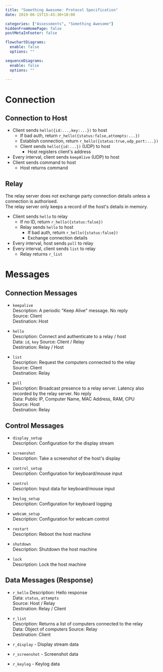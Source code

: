 ```yaml
---
title: "Something Awesome: Protocol Specification"
date: 2019-06-15T15:43:30+10:00

categories: ["Assessments", "Something Awesome"]
hiddenFromHomePage: false
postMetaInFooter: false

flowchartDiagrams:
  enable: false
  options: ""

sequenceDiagrams: 
  enable: false
  options: ""

---
```


# Connection

## Connection to Host

* Client sends `hello({id:...,key:...})` to host
  * If bad auth, return `r_hello({status:false,attempts:...})`
  * Establish connection, return `r_hello({status:true,udp_port:...})`
  * Client sends `hello({id:...})` (UDP) to host
    * Host registers client's address
* Every interval, client sends `keepAlive` (UDP) to host
* Client sends command to host
  * Host returns command

## Relay

The relay server does not exchange party connection details unless a connection is authorised.  
The relay server only keeps a record of the host's details in memory.

* Client sends `hello` to relay
  * If no ID, return `r_hello({status:false})`
  * Relay sends `hello` to host
    * If bad auth, return `r_hello({status:false})`
    * Exchange connection details
* Every interval, host sends `poll` to relay
* Every interval, client sends `list` to relay
  * Relay returns `r_list`

# Messages

## Connection Messages

* `keepalive`  
Description: A periodic "Keep Alive" message. No reply  
Source: Client  
Destination: Host  

* `hello`  
Description: Connect and authenticate to a relay / host  
Data: `id`, `key`
Source: Client / Relay  
Destination: Relay / Host

* `list`  
Description: Request the computers connected to the relay  
Source: Client  
Destination: Relay  

* `poll`  
Description: Broadcast presence to a relay server. Latency also recorded by the relay server. No reply  
Data: Public IP, Computer Name, MAC Address, RAM, CPU  
Source: Host  
Destination: Relay  

## Control Messages

* `display_setup`  
Description: Configuration for the display stream  

* `screenshot`  
Description: Take a screenshot of the host's display

* `control_setup`  
Description: Configuration for keyboard/mouse input  

* `control`  
Description: Input data for keyboard/mouse input

* `keylog_setup`  
Description: Configuration for keyboard logging

* `webcam_setup`  
Description: Configuration for webcam control

* `restart`  
Description: Reboot the host machine

* `shutdown`  
Description: Shutdown the host machine

* `lock`  
Description: Lock the host machine

<!-- * `shell` / `rce` - Access a shell / terminal (netcat) -->

## Data Messages (Response)

* `r_hello`
Description: Hello response  
Data: `status`, `attempts`  
Source: Host / Relay  
Destination: Relay / Client


* `r_list`  
Description: Returns a list of computers connected to the relay  
Data: Object of computers
Source: Relay  
Destination: Client  

* `r_display` - Display stream data
* `r_screenshot` - Screenshot data
* `r_keylog` - Keylog data
<!-- * `r_shell` -->

